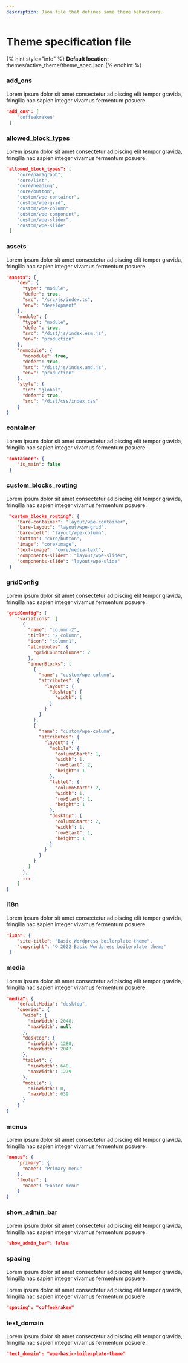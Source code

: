 ```yaml
---
description: Json file that defines some theme behaviours.
---
```


# Theme specification file

{% hint style="info" %}
**Default location:** themes/active\_theme/theme\_spec.json
{% endhint %}



### add\_ons

Lorem ipsum dolor sit amet consectetur adipiscing elit tempor gravida, fringilla hac sapien integer vivamus fermentum posuere.

```json
"add_ons": [
    "coffeekraken"
 ]
```

###

### allowed\_block\_types&#x20;

Lorem ipsum dolor sit amet consectetur adipiscing elit tempor gravida, fringilla hac sapien integer vivamus fermentum posuere.

```json
"allowed_block_types": [
    "core/paragraph",
    "core/list",
    "core/heading",
    "core/button",
    "custom/wpe-container",
    "custom/wpe-grid",
    "custom/wpe-column",
    "custom/wpe-component",
    "custom/wpe-slider",
    "custom/wpe-slide"
 ]
```

###

### assets

Lorem ipsum dolor sit amet consectetur adipiscing elit tempor gravida, fringilla hac sapien integer vivamus fermentum posuere.

```json
"assets": {
    "dev": {
      "type": "module",
      "defer": true,
      "src": "/src/js/index.ts",
      "env": "development"
    },
    "module": {
      "type": "module",
      "defer": true,
      "src": "/dist/js/index.esm.js",
      "env": "production"
    },
    "nomodule": {
      "nomodule": true,
      "defer": true,
      "src": "/dist/js/index.amd.js",
      "env": "production"
    },
    "style": {
      "id": "global",
      "defer": true,
      "src": "/dist/css/index.css"
    }
}
```

###

### container

Lorem ipsum dolor sit amet consectetur adipiscing elit tempor gravida, fringilla hac sapien integer vivamus fermentum posuere.

```json
"container": {
    "is_main": false
 }
```

###

### custom\_blocks\_routing

Lorem ipsum dolor sit amet consectetur adipiscing elit tempor gravida, fringilla hac sapien integer vivamus fermentum posuere.

```json
 "custom_blocks_routing": {
    "bare-container": "layout/wpe-container",
    "bare-layout": "layout/wpe-grid",
    "bare-cell": "layout/wpe-column",
    "button": "core/button",
    "image": "core/image",
    "text-image": "core/media-text",
    "components-slider": "layout/wpe-slider",
    "components-slide": "layout/wpe-slide"
 }
```

###

### gridConfig

Lorem ipsum dolor sit amet consectetur adipiscing elit tempor gravida, fringilla hac sapien integer vivamus fermentum posuere.

```json
"gridConfig": {
    "variations": [
      {
        "name": "column-2",
        "title": "2 column",
        "icon": "column1",
        "attributes": {
          "gridCountColumns": 2
        },
        "innerBlocks": [
          {
            "name": "custom/wpe-column",
            "attributes": {
              "layout": {
                "desktop": {
                  "width": 1
                }
              }
            }
          },
          {
            "name": "custom/wpe-column",
            "attributes": {
              "layout": {
                "mobile": {
                  "columnStart": 1,
                  "width": 1,
                  "rowStart": 2,
                  "height": 1
                },
                "tablet": {
                  "columnStart": 2,
                  "width": 1,
                  "rowStart": 1,
                  "height": 1
                },
                "desktop": {
                  "columnStart": 2,
                  "width": 1,
                  "rowStart": 1,
                  "height": 1
                }
              }
            }
          }
        ]
      },
      ...
    ]
}
```

###

### i18n

Lorem ipsum dolor sit amet consectetur adipiscing elit tempor gravida, fringilla hac sapien integer vivamus fermentum posuere.

```json
"i18n": {
    "site-title": "Basic Wordpress boilerplate theme",
    "copyright": "© 2022 Basic Wordpress boilerplate theme"
 }
```

###

### media

Lorem ipsum dolor sit amet consectetur adipiscing elit tempor gravida, fringilla hac sapien integer vivamus fermentum posuere.

```json
"media": {
    "defaultMedia": "desktop",
    "queries": {
      "wide": {
        "minWidth": 2048,
        "maxWidth": null
      },
      "desktop": {
        "minWidth": 1280,
        "maxWidth": 2047
      },
      "tablet": {
        "minWidth": 640,
        "maxWidth": 1279
      },
      "mobile": {
        "minWidth": 0,
        "maxWidth": 639
      }
    }
}
```

###

### menus

Lorem ipsum dolor sit amet consectetur adipiscing elit tempor gravida, fringilla hac sapien integer vivamus fermentum posuere.

```json
"menus": {
    "primary": {
      "name": "Primary menu"
    },
    "footer": {
      "name": "Footer menu"
    }
}
```

###

### show\_admin\_bar

Lorem ipsum dolor sit amet consectetur adipiscing elit tempor gravida, fringilla hac sapien integer vivamus fermentum posuere.

```json
"show_admin_bar": false
```

###

### spacing

Lorem ipsum dolor sit amet consectetur adipiscing elit tempor gravida, fringilla hac sapien integer vivamus fermentum posuere.

Lorem ipsum dolor sit amet consectetur adipiscing elit tempor gravida, fringilla hac sapien integer vivamus fermentum posuere.

```json
"spacing": "coffeekraken"
```

###

### text\_domain

Lorem ipsum dolor sit amet consectetur adipiscing elit tempor gravida, fringilla hac sapien integer vivamus fermentum posuere.

```json
"text_domain": "wpe-basic-boilerplate-theme"
```
